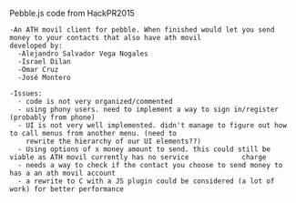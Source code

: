 Pebble.js code from HackPR2015

    -An ATH movil client for pebble. When finished would let you send money to your contacts that also have ath movil
    developed by:
      -Alejandro Salvador Vega Nogales
      -Israel Dilan
      -Omar Cruz
      -José Montero

    -Issues:
      - code is not very organized/commented
      - using phony users. need to implement a way to sign in/register (probably from phone)
      - UI is not very well implemented. didn't manage to figure out how to call menus from another menu. (need to
        rewrite the hierarchy of our UI elements??)
      - Using options of x money amount to send. this could still be viable as ATH movil currently has no service             charge
      - needs a way to check if the contact you choose to send money to has a an ath movil account
      - a rewrite to C with a JS plugin could be considered (a lot of work) for better performance
